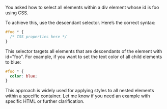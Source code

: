 You asked how to select all elements within a div element whose id is foo using CSS.

To achieve this, use the descendant selector. Here’s the correct syntax:

```css
#foo * {
  /* CSS properties here */
}
```

This selector targets all elements that are descendants of the element with id="foo". For example, if you want to set the text color of all child elements to blue:

```css
#foo * {
  color: blue;
}
```

This approach is widely used for applying styles to all nested elements within a specific container. Let me know if you need an example with specific HTML or further clarification.